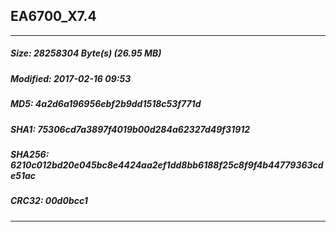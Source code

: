 ## EA6700_X7.4
 * * *
##### Size: 	28258304 Byte(s) (26.95 MB)
##### Modified: 2017-02-16 09:53
##### MD5: 	4a2d6a196956ebf2b9dd1518c53f771d
##### SHA1: 	75306cd7a3897f4019b00d284a62327d49f31912
##### SHA256: 	6210c012bd20e045bc8e4424aa2ef1dd8bb6188f25c8f9f4b44779363cde51ac
##### CRC32: 	00d0bcc1
* * *